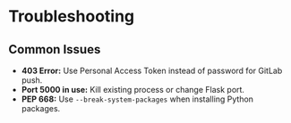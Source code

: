 # Troubleshooting

## Common Issues
- **403 Error:** Use Personal Access Token instead of password for GitLab push.
- **Port 5000 in use:** Kill existing process or change Flask port.
- **PEP 668:** Use `--break-system-packages` when installing Python packages.
